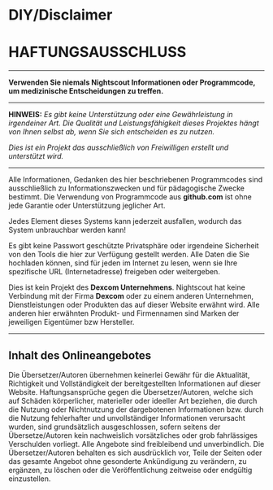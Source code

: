 # DIY/Disclaimer

# **HAFTUNGSAUSSCHLUSS**

---

**Verwenden Sie niemals Nightscout Informationen oder Programmcode, um medizinische Entscheidungen zu treffen.**

---

**HINWEIS:** *Es gibt keine Unterstützung oder eine Gewährleistung in irgendeiner Art. Die Qualität und Leistungsfähigkeit dieses Projektes hängt von Ihnen selbst ab, wenn Sie sich entscheiden es zu nutzen.* 

*Dies ist ein Projekt das ausschließlich von Freiwilligen erstellt und unterstützt wird.*

---

Alle Informationen, Gedanken des hier beschriebenen Programmcodes sind ausschließlich zu Informationszwecken und für pädagogische Zwecke bestimmt. Die Verwendung von Programmcode aus **github.com** ist ohne jede Garantie oder Unterstützung jeglicher Art.

Jedes Element dieses Systems kann jederzeit ausfallen, wodurch das System unbrauchbar werden kann!

Es gibt keine Passwort geschützte Privatsphäre oder irgendeine Sicherheit von den Tools die hier zur Verfügung gestellt werden. Alle Daten die Sie hochladen können, sind für jeden im Internet zu lesen, wenn sie Ihre spezifische URL (Internetadresse) freigeben oder weitergeben.


Dies ist kein Projekt des **Dexcom Unternehmens**. Nightscout hat keine Verbindung mit der Firma **Dexcom** oder zu einem anderen Unternehmen, Dienstleistungen oder Produkten das auf dieser Website erwähnt wird.
Alle anderen hier erwähnten Produkt- und Firmennamen sind Marken der jeweiligen Eigentümer bzw Hersteller.

---

## Inhalt des Onlineangebotes

Die Übersetzer/Autoren übernehmen keinerlei Gewähr für die Aktualität, Richtigkeit und Vollständigkeit der bereitgestellten Informationen auf dieser Website. Haftungsansprüche gegen die Übersetzer/Autoren, welche sich auf Schäden körperlicher, materieller oder ideeller Art beziehen, die durch die Nutzung oder Nichtnutzung der dargebotenen Informationen bzw. durch die Nutzung fehlerhafter und unvollständiger Informationen verursacht wurden, sind grundsätzlich ausgeschlossen, sofern seitens der Übersetze/Autoren kein nachweislich vorsätzliches oder grob fahrlässiges Verschulden vorliegt. Alle Angebote sind freibleibend und unverbindlich. Die Übersetzer/Autoren behalten es sich ausdrücklich vor, Teile der Seiten oder das gesamte Angebot ohne gesonderte Ankündigung zu verändern, zu ergänzen, zu löschen oder die Veröffentlichung zeitweise oder endgültig einzustellen.



